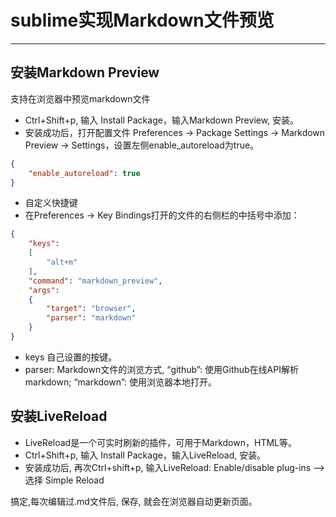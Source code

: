 #   sublime实现Markdown文件预览

---

##  安装Markdown Preview

支持在浏览器中预览markdown文件

+   Ctrl+Shift+p, 输入 Install Package，输入Markdown Preview, 安装。
+   安装成功后，打开配置文件 Preferences -> Package Settings -> Markdown Preview -> Settings，设置左侧enable_autoreload为true。

```json
{
    "enable_autoreload": true
}
```

+   自定义快捷键
+   在Preferences -> Key Bindings打开的文件的右侧栏的中括号中添加：

```json
{
    "keys":
    [
        "alt+m"
    ],
    "command": "markdown_preview",
    "args":
    {
        "target": "browser",
        "parser": "markdown"
    }
}
```

+   keys 自己设置的按键。
+   parser: Markdown文件的浏览方式, “github”: 使用Github在线API解析markdown; “markdown”: 使用浏览器本地打开。

##  安装LiveReload

+   LiveReload是一个可实时刷新的插件，可用于Markdown，HTML等。
+   Ctrl+Shift+p, 输入 Install Package，输入LiveReload, 安装。
+   安装成功后, 再次Ctrl+shift+p, 输入LiveReload: Enable/disable plug-ins --> 选择 Simple Reload

搞定,每次编辑过.md文件后, 保存, 就会在浏览器自动更新页面。
